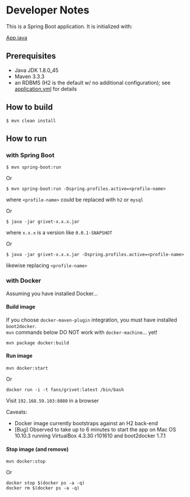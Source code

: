 # Developer Notes

This is a Spring Boot application.  It is initialized with:

[App.java](https://github.com/fastnsilver/grivet/blob/master/src/main/java/com/fns/grivet/App.java)


## Prerequisites

* Java JDK 1.8.0_45
* Maven 3.3.3
* an RDBMS (H2 is the default w/ no additional configuration); see [application.yml](https://github.com/fastnsilver/grivet/blob/master/src/main/resources/application.yml) for details


## How to build

```
$ mvn clean install
```


## How to run

### with Spring Boot

```
$ mvn spring-boot:run
```

Or

```
$ mvn spring-boot:run -Dspring.profiles.active=<profile-name>
```

where `<profile-name>` could be replaced with `h2` or `mysql`

Or 

```
$ java -jar grivet-x.x.x.jar
```

where `x.x.x` is a version like `0.0.1-SNAPSHOT`

Or

```
$ java -jar grivet-x.x.x.jar -Dspring.profiles.active=<profile-name>
```

likewise replacing `<profile-name>`


### with Docker

Assuming you have installed Docker...

#### Build image

If you choose `docker-maven-plugin` integration, you must have installed `boot2docker`.  
`mvn` commands below DO NOT work with `docker-machine`... yet!

```
mvn package docker:build
```

#### Run image

```
mvn docker:start
```

Or

```
docker run -i -t fans/grivet:latest /bin/bash
```

Visit `192.168.59.103:8080` in a browser

Caveats: 

* Docker image currently bootstraps against an H2 back-end
* [Bug] Observed to take up to 6 minutes to start the app on Mac OS 10.10.3 running VirtualBox 4.3.30 r101610 and boot2docker 1.7.1


#### Stop image (and remove)

```
mvn docker:stop
```

Or

```
docker stop $(docker ps -a -q)
docker rm $(docker ps -a -q)
```
